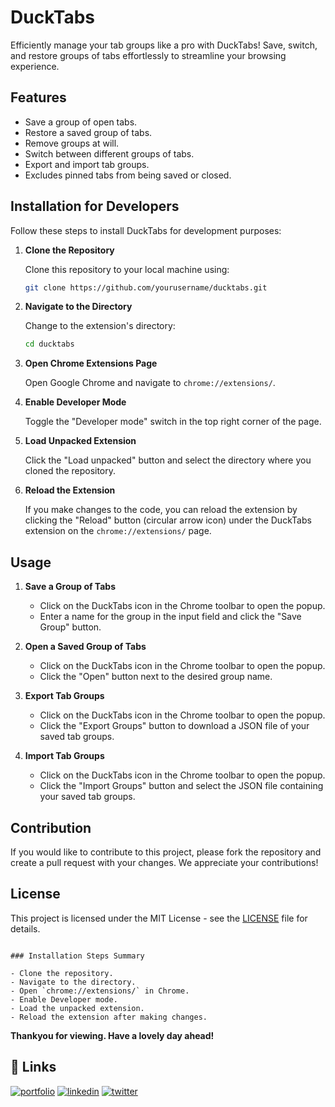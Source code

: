 # DuckTabs

Efficiently manage your tab groups like a pro with DuckTabs! Save, switch, and restore groups of tabs effortlessly to streamline your browsing experience.

## Features

- Save a group of open tabs.
- Restore a saved group of tabs.
- Remove groups at will.
- Switch between different groups of tabs.
- Export and import tab groups.
- Excludes pinned tabs from being saved or closed.

## Installation for Developers

Follow these steps to install DuckTabs for development purposes:

1. **Clone the Repository**

   Clone this repository to your local machine using:
   ```bash
   git clone https://github.com/yourusername/ducktabs.git
   ```

2. **Navigate to the Directory**

   Change to the extension's directory:
   ```bash
   cd ducktabs
   ```

3. **Open Chrome Extensions Page**

   Open Google Chrome and navigate to `chrome://extensions/`.

4. **Enable Developer Mode**

   Toggle the "Developer mode" switch in the top right corner of the page.

5. **Load Unpacked Extension**

   Click the "Load unpacked" button and select the directory where you cloned the repository.

6. **Reload the Extension**

   If you make changes to the code, you can reload the extension by clicking the "Reload" button (circular arrow icon) under the DuckTabs extension on the `chrome://extensions/` page.

## Usage

1. **Save a Group of Tabs**

   - Click on the DuckTabs icon in the Chrome toolbar to open the popup.
   - Enter a name for the group in the input field and click the "Save Group" button.

2. **Open a Saved Group of Tabs**

   - Click on the DuckTabs icon in the Chrome toolbar to open the popup.
   - Click the "Open" button next to the desired group name.

3. **Export Tab Groups**

   - Click on the DuckTabs icon in the Chrome toolbar to open the popup.
   - Click the "Export Groups" button to download a JSON file of your saved tab groups.

4. **Import Tab Groups**

   - Click on the DuckTabs icon in the Chrome toolbar to open the popup.
   - Click the "Import Groups" button and select the JSON file containing your saved tab groups.

## Contribution

If you would like to contribute to this project, please fork the repository and create a pull request with your changes. We appreciate your contributions!

## License

This project is licensed under the MIT License - see the [LICENSE](LICENSE) file for details.
```

### Installation Steps Summary

- Clone the repository.
- Navigate to the directory.
- Open `chrome://extensions/` in Chrome.
- Enable Developer mode.
- Load the unpacked extension.
- Reload the extension after making changes.

```

**Thankyou for viewing. Have a lovely day ahead!**

## 🔗 Links
[![portfolio](https://img.shields.io/badge/my_portfolio-000?style=for-the-badge&logo=ko-fi&logoColor=white)](https://www.theshekharmaharaj.com)
[![linkedin](https://img.shields.io/badge/linkedin-0A66C2?style=for-the-badge&logo=linkedin&logoColor=white)](https://www.linkedin.com/in/the-shekhar-maharaj/)
[![twitter](https://img.shields.io/badge/twitter-1DA1F2?style=for-the-badge&logo=twitter&logoColor=white)](https://twitter.com/therealsheko)
